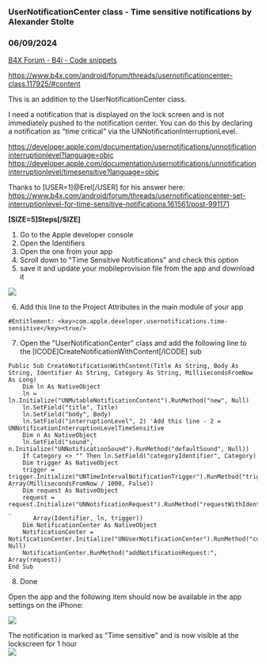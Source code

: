 ### UserNotificationCenter class - Time sensitive notifications by Alexander Stolte
### 06/09/2024
[B4X Forum - B4i - Code snippets](https://www.b4x.com/android/forum/threads/161573/)

<https://www.b4x.com/android/forum/threads/usernotificationcenter-class.117925/#content>  
  
This is an addition to the UserNotificationCenter class.  
  
 I need a notification that is displayed on the lock screen and is not immediately pushed to the notification center. You can do this by declaring a notification as “time critical” via the UNNotificationInterruptionLevel.  
  
<https://developer.apple.com/documentation/usernotifications/unnotificationinterruptionlevel?language=objc>  
<https://developer.apple.com/documentation/usernotifications/unnotificationinterruptionlevel/timesensitive?language=objc>  
  
Thanks to [USER=1]@Erel[/USER] for his answer here:  
<https://www.b4x.com/android/forum/threads/usernotificationcenter-set-interruptionlevel-for-time-sensitive-notifications.161561/post-991171>  
  
**[SIZE=5]Steps[/SIZE]**  

1. Go to the Apple developer console
2. Open the Identifiers
3. Open the one from your app
4. Scroll down to "Time Sensitive Notifications" and check this option
5. save it and update your mobileprovision file from the app and download it

![](https://www.b4x.com/android/forum/attachments/154481)  
  
6. Add this line to the Project Attributes in the main module of your app  

```B4X
#Entitlement: <key>com.apple.developer.usernotifications.time-sensitive</key><true/>
```

  
7. Open the "UserNotificationCenter" class and add the following line to the [ICODE]CreateNotificationWithContent[/ICODE] sub  

```B4X
Public Sub CreateNotificationWithContent(Title As String, Body As String, Identifier As String, Category As String, MillisecondsFromNow As Long)  
    Dim ln As NativeObject  
    ln = ln.Initialize("UNMutableNotificationContent").RunMethod("new", Null)  
    ln.SetField("title", Title)  
    ln.SetField("body", Body)  
    ln.SetField("interruptionLevel", 2) 'Add this line - 2 = UNNotificationInterruptionLevelTimeSensitive  
    Dim n As NativeObject  
    ln.SetField("sound", n.Initialize("UNNotificationSound").RunMethod("defaultSound", Null))  
    If Category <> "" Then ln.SetField("categoryIdentifier", Category)  
    Dim trigger As NativeObject  
    trigger = trigger.Initialize("UNTimeIntervalNotificationTrigger").RunMethod("triggerWithTimeInterval:repeats:", Array(MillisecondsFromNow / 1000, False))  
    Dim request As NativeObject  
    request = request.Initialize("UNNotificationRequest").RunMethod("requestWithIdentifier:content:trigger:", _  
       Array(Identifier, ln, trigger))  
    Dim NotificationCenter As NativeObject  
    NotificationCenter = NotificationCenter.Initialize("UNUserNotificationCenter").RunMethod("currentNotificationCenter", Null)  
    NotificationCenter.RunMethod("addNotificationRequest:", Array(request))  
End Sub
```

  
  
8. Done  
  
Open the app and the following item should now be available in the app settings on the iPhone:  
  
![](https://www.b4x.com/android/forum/attachments/154482)  
  
The notification is marked as "Time sensitive" and is now visible at the lockscreen for 1 hour  
![](https://www.b4x.com/android/forum/attachments/154483)